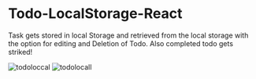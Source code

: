 # Todo-LocalStorage-React

Task gets stored in local Storage and retrieved from the local storage with the option for editing and Deletion of Todo.
Also completed todo gets striked!

![todoloccal](https://user-images.githubusercontent.com/49452140/236644579-2ef317c2-8b8f-428d-a1a4-33ac92963c5e.jpg)
![todolocall](https://user-images.githubusercontent.com/49452140/236644576-2ca9650a-25e0-4663-ac63-08f2b00b59fb.jpg)

